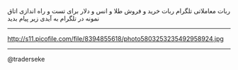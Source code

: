 ربات معاملاتی تلگرام
ربات خرید و فروش طلا و انس و دلار
برای تست و راه اندازی اتاق نمونه در تلگرام به آیدی زیر پیام بدید
____________________________________________________________________________
http://s11.picofile.com/file/8394855618/photo5803253235492958924.jpg
____________________________________________________________________________
@traderseke
